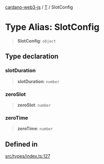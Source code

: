 [cardano-web3-js](../../../index.md) / [T](../index.md) / SlotConfig

# Type Alias: SlotConfig

> **SlotConfig**: `object`

## Type declaration

### slotDuration

> **slotDuration**: `number`

### zeroSlot

> **zeroSlot**: `number`

### zeroTime

> **zeroTime**: `number`

## Defined in

[src/types/index.ts:127](https://github.com/xray-network/cardano-web3-js/blob/c2cd49478a527b9b57b4028f4ad7add1c4bff5b8/src/types/index.ts#L127)
